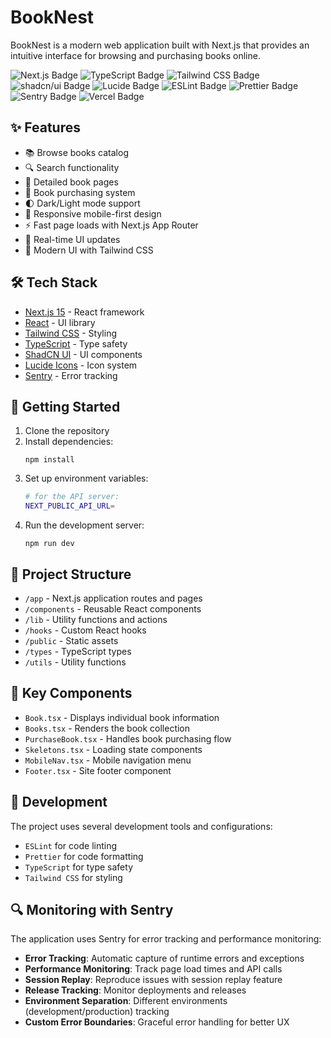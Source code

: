 # BookNest

BookNest is a modern web application built with Next.js that provides an intuitive interface for browsing and purchasing books online.

![Next.js Badge](https://img.shields.io/badge/Next.js-000?logo=nextdotjs&logoColor=fff&style=flat-square) ![TypeScript Badge](https://img.shields.io/badge/TypeScript-3178C6?logo=typescript&logoColor=fff&style=flat-square) ![Tailwind CSS Badge](https://img.shields.io/badge/Tailwind%20CSS-06B6D4?logo=tailwindcss&logoColor=fff&style=flat-square) ![shadcn/ui Badge](https://img.shields.io/badge/shadcn%2Fui-000?logo=shadcnui&logoColor=fff&style=flat-square) ![Lucide Badge](https://img.shields.io/badge/Lucide-F56565?logo=lucide&logoColor=fff&style=flat-square) ![ESLint Badge](https://img.shields.io/badge/ESLint-4B32C3?logo=eslint&logoColor=fff&style=flat-square) ![Prettier Badge](https://img.shields.io/badge/Prettier-F7B93E?logo=prettier&logoColor=fff&style=flat-square) ![Sentry Badge](https://img.shields.io/badge/Sentry-362D59?logo=sentry&logoColor=fff&style=flat-square) ![Vercel Badge](https://img.shields.io/badge/Vercel-000?logo=vercel&logoColor=fff&style=flat-square)

## ✨ Features

- 📚 Browse books catalog
- 🔍 Search functionality
- 📖 Detailed book pages
- 🛒 Book purchasing system
- 🌓 Dark/Light mode support
- 📱 Responsive mobile-first design
- ⚡ Fast page loads with Next.js App Router
- 🔄 Real-time UI updates
- 🎨 Modern UI with Tailwind CSS

## 🛠️ Tech Stack

- [Next.js 15](https://nextjs.org/) - React framework
- [React](https://reactjs.org/) - UI library
- [Tailwind CSS](https://tailwindcss.com/) - Styling
- [TypeScript](https://www.typescriptlang.org/) - Type safety
- [ShadCN UI](https://ui.shadcn.com/) - UI components
- [Lucide Icons](https://lucide.dev/) - Icon system
- [Sentry](https://sentry.io/) - Error tracking

## 🚀 Getting Started

1. Clone the repository
2. Install dependencies:
   ```bash:terminal
   npm install
   ```
3. Set up environment variables:
   ```bash
   # for the API server:
   NEXT_PUBLIC_API_URL=
   ```
4. Run the development server:
   ```bash:terminal
   npm run dev
   ```

## 📁 Project Structure

- `/app` - Next.js application routes and pages
- `/components` - Reusable React components
- `/lib` - Utility functions and actions
- `/hooks` - Custom React hooks
- `/public` - Static assets
- `/types` - TypeScript types
- `/utils` - Utility functions

## 🧩 Key Components

- `Book.tsx` - Displays individual book information
- `Books.tsx` - Renders the book collection
- `PurchaseBook.tsx` - Handles book purchasing flow
- `Skeletons.tsx` - Loading state components
- `MobileNav.tsx` - Mobile navigation menu
- `Footer.tsx` - Site footer component

## 🔧 Development

The project uses several development tools and configurations:

- `ESLint` for code linting
- `Prettier` for code formatting
- `TypeScript` for type safety
- `Tailwind CSS` for styling

## 🔍 Monitoring with Sentry

The application uses Sentry for error tracking and performance monitoring:

- **Error Tracking**: Automatic capture of runtime errors and exceptions
- **Performance Monitoring**: Track page load times and API calls
- **Session Replay**: Reproduce issues with session replay feature
- **Release Tracking**: Monitor deployments and releases
- **Environment Separation**: Different environments (development/production) tracking
- **Custom Error Boundaries**: Graceful error handling for better UX
